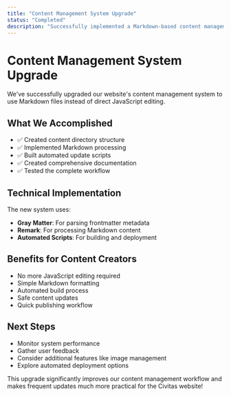 ```yaml
---
title: "Content Management System Upgrade"
status: "Completed"
description: "Successfully implemented a Markdown-based content management system for easier updates."
---
```


# Content Management System Upgrade

We've successfully upgraded our website's content management system to use Markdown files instead of direct JavaScript editing.

## What We Accomplished

- ✅ Created content directory structure
- ✅ Implemented Markdown processing
- ✅ Built automated update scripts
- ✅ Created comprehensive documentation
- ✅ Tested the complete workflow

## Technical Implementation

The new system uses:
- **Gray Matter**: For parsing frontmatter metadata
- **Remark**: For processing Markdown content
- **Automated Scripts**: For building and deployment

## Benefits for Content Creators

- No more JavaScript editing required
- Simple Markdown formatting
- Automated build process
- Safe content updates
- Quick publishing workflow

## Next Steps

- Monitor system performance
- Gather user feedback
- Consider additional features like image management
- Explore automated deployment options

This upgrade significantly improves our content management workflow and makes frequent updates much more practical for the Civitas website!


